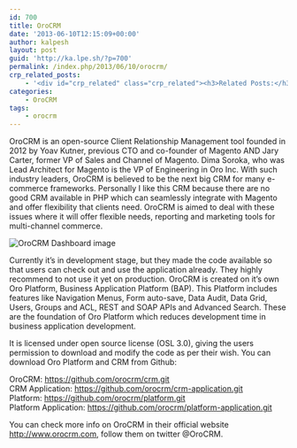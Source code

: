 ```yaml
---
id: 700
title: OroCRM
date: '2013-06-10T12:15:09+00:00'
author: kalpesh
layout: post
guid: 'http://ka.lpe.sh/?p=700'
permalink: /index.php/2013/06/10/orocrm/
crp_related_posts:
    - '<div id="crp_related" class="crp_related"><h3>Related Posts:</h3><ul><li><a href="http://ka.lpe.sh/2012/12/27/magento-certified-developer-exam/"     class="crp_title">Magento Certified Developer Exam</a></li><li><a href="http://ka.lpe.sh/2012/11/02/buy-pinterest-autopost-images-right-from-your-website/"     class="crp_title">Buy: Pinterest AutoPost images right from your website!</a></li><li><a href="http://ka.lpe.sh/2013/05/20/magento-pinterest-extension-plugin-autopin-multiple-product-images/"     class="crp_title">Magento Pinterest extension Auto Pin multiple product images Plugin</a></li><li><a href="http://ka.lpe.sh/2011/06/08/ebay-to-buy-magento/"     class="crp_title">eBay to buy Magento</a></li><li><a href="http://ka.lpe.sh/2011/06/10/inkfruit-com-launched-in-magento/"     class="crp_title">InkFruit.com &#8211; launched in Magento</a></li></ul></div>'
categories:
    - OroCRM
tags:
    - orocrm
---
```


OroCRM is an open-source Client Relationship Management tool founded in 2012 by Yoav Kutner, previous CTO and co-founder of Magento AND Jary Carter, former VP of Sales and Channel of Magento. Dima Soroka, who was Lead Architect for Magento is the VP of Engineering in Oro Inc. With such industry leaders, OroCRM is believed to be the next big CRM for many e-commerce frameworks. Personally I like this CRM because there are no good CRM available in PHP which can seamlessly integrate with Magento and offer flexibility that clients need. OroCRM is aimed to deal with these issues where it will offer flexible needs, reporting and marketing tools for multi-channel commerce.

![OroCRM Dashboard image](http://ka.lpe.sh/wp-content/uploads/2013/06/Dashboard-Sidebar3.png)  
  
Currently it’s in development stage, but they made the code available so that users can check out and use the application already. They highly recommend to not use it yet on production. OroCRM is created on it’s own Oro Platform, Business Application Platform (BAP). This Platform includes features like Navigation Menus, Form auto-save, Data Audit, Data Grid, Users, Groups and ACL, REST and SOAP APIs and Advanced Search. These are the foundation of Oro Platform which reduces development time in business application development.

It is licensed under open source license (OSL 3.0), giving the users permission to download and modify the code as per their wish. You can download Oro Platform and CRM from Github:

OroCRM: https://github.com/orocrm/crm.git  
CRM Application: https://github.com/orocrm/crm-application.git  
Platform: https://github.com/orocrm/platform.git  
Platform Application: https://github.com/orocrm/platform-application.git

You can check more info on OroCRM in their official website http://www.orocrm.com, follow them on twitter @OroCRM.